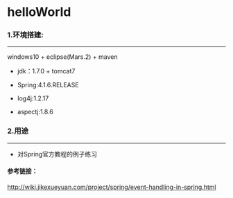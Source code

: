 # helloWorld

### 1.环境搭建:
--------------
windows10 + eclipse(Mars.2) + maven

*  jdk：1.7.0 + tomcat7

* Spring:4.1.6.RELEASE
* log4j:1.2.17
* aspectj:1.8.6

### 2.用途
--------------
* 对Spring官方教程的例子练习

#### 参考链接：
http://wiki.jikexueyuan.com/project/spring/event-handling-in-spring.html
